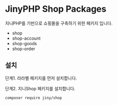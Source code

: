 # JinyPHP Shop Packages
지니PHP를 기반으로 쇼핑몰을 구축하기 위한 페키지 입니다.

* shop
* shop-account
* shop-goods
* shop-order

## 설치

단계1. 라라벨 페키지를 먼저 설치합니다.

단계2. 지니Shop 페키지를 설치합니다.
```
composer require jiny/shop
```
